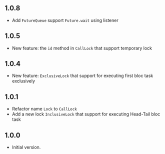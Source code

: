 ## 1.0.8

- Add `FutureQueue` support `Future.wait` using listener

## 1.0.5

- New feature: the `id` method in `CallLock` that support temporary lock

## 1.0.4

- New feature: `ExclusiveLock` that support for executing first bloc task exclusively

## 1.0.1

- Refactor name `Lock` to `CallLock`
- Add a new lock `InclusiveLock` that support for executing Head-Tail bloc task

## 1.0.0

- Initial version.
